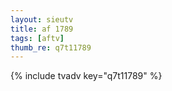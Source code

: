 ```yaml
--- 
layout: sieutv
title: af 1789
tags: [aftv]
thumb_re: q7t11789
---
```

{% include tvadv key="q7t11789" %} 

